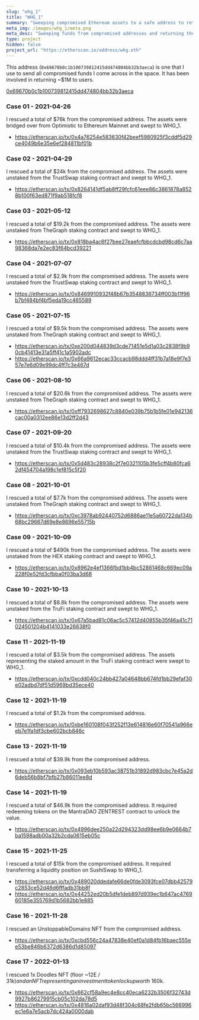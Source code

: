 ```yaml
---
slug: "whg_1"
title: "WHG_1"
summary: "Sweeping compromised Ethereum assets to a safe address to return to users."
meta_img: /images/whg_1/meta.png
meta_desc: "Sweeping funds from compromised addresses and returning them!"
type: project
hidden: false
project_url: "https://etherscan.io/address/whg.eth"
---
```


This address (`0x69670b0c1b100739812415dd474804bb32b3aeca`) is one that I use to send all compromised funds I come across in the space. It has been involved in returning ~$1M to users.

[0x69670b0c1b100739812415dd474804bb32b3aeca](https://etherscan.io/address/0x69670b0c1b100739812415dd474804bb32b3aeca)

### Case 01 - 2021-04-26

I rescued a total of $76k from the compromised address. The assets were bridged over from Optimistic to Ethereum Mainnet and swept to WHG_1.

* https://etherscan.io/tx/0x4a76254e583630f42beef5980925f3cddf5d29ce4049b6e35e6ef284811bf01b


### Case 02 - 2021-04-29

I rescued a total of $24k from the compromised address. The assets were unstaked from the TrustSwap staking contract and swept to WHG_1.

* https://etherscan.io/tx/0x8264141df5ab8ff29fcfc61eee86c3861878a8528b100f63ed871f9ab518fcf8

### Case 03 - 2021-05-12

I rescued a total of $19.2k from the compromised address. The assets were unstaked from TheGraph staking contract and swept to WHG_1.

* https://etherscan.io/tx/0x818ba4ac6f27bee27eaefcfbbcdcbd98cd6c7aa98368da7e2ec83f64bcd39221

### Case 04 - 2021-07-07

I rescued a total of $2.9k from the compromised address. The assets were unstaked from the TrustSwap staking contract and swept to WHG_1.

* https://etherscan.io/tx/0x8469910932f48b67b3548836734ff003b11f96b7bf484bf4bf5eda19cc465589

### Case 05 - 2021-07-15

I rescued a total of $9.5k from the compromised address. The assets were unstaked from TheGraph staking contract and swept to WHG_1.

* https://etherscan.io/tx/0xe200d044839d3cde71451e5d1a03c2838f9b90cb41413e31a5ff41c1a5902adc
* https://etherscan.io/tx/0x66a9612ecac33ccacb98ddd4ff31b7a18e9f7e357e7e6d09e99dc4ff7c3e467d

### Case 06 - 2021-08-10

I rescued a total of $20.6k from the compromised address. The assets were unstaked from TheGraph staking contract and swept to WHG_1.

* https://etherscan.io/tx/0xff7932698627c8840e039b75b1b5fe01e942136cac00a0312ee86e13d2ff2d43

### Case 07 - 2021-09-20

I rescued a total of $10.4k from the compromised address. The assets were unstaked from the TrustSwap staking contract and swept to WHG_1.

* https://etherscan.io/tx/0x5d483c28938c2f7e0321105b3fe5cff4b80fca62df454704a198c1ef815c5f20

### Case 08 - 2021-10-01

I rescued a total of $7.7k from the compromised address. The assets were unstaked from TheGraph staking contract and swept to WHG_1.

* https://etherscan.io/tx/0xc3978ab92440752d6886ae11e5a60722da134b68bc29667d69e8e8696e55715b

### Case 09 - 2021-10-09

I rescued a total of $490k from the compromised address. The assets were unstaked from the HEX staking contract and swept to WHG_1.

* https://etherscan.io/tx/0x8962e4ef1366fbd1bb4bc52861468c669ec09a228f0e52fd3cfbba0f03ba3d68

### Case 10 - 2021-10-13

I rescued a total of $8.8k from the compromised address. The assets were unstaked from the TruFi staking contract and swept to WHG_1.

* https://etherscan.io/tx/0x67a5bad81c06ac5c57412d40855b35f46a41c71024501204b4141033e26638f0

### Case 11 - 2021-11-19

I rescued a total of $3.5k from the compromised address. The assets representing the staked amount in the TruFi staking contract were swept to WHG_1.

* https://etherscan.io/tx/0xcdd040c24bb427a04648bb674fd1bb29efaf30e02adbd7df51d5969bd35ece40

### Case 12 - 2021-11-19

I rescued a total of $1.2k from the compromised address.

* https://etherscan.io/tx/0xbe160108f043f252f13e614816e60f70541a966eeb7e1fa1df3cbe602bcb846c

### Case 13 - 2021-11-19

I rescued a total of $39.9k from the compromised address. 

* https://etherscan.io/tx/0x093eb10b593ac38751b31892d983cbc7e45a2d6deb56b8bf7bfb27b86011ee8d

### Case 14 - 2021-11-19

I rescued a total of $46.9k from the compromised address. It required redeeming tokens on the MantraDAO ZENTREST contract to unlock the value.

* https://etherscan.io/tx/0x4996dee250a22d294323dd98ee6b9e0664b7ba1598adb00a32b2cda0615eb05c

### Case 15 - 2021-11-25

I rescued a total of $15k from the compromised address. It required transferring a liquidity position on SushiSwap to WHG_1.

* https://etherscan.io/tx/0x489020ddedafe66de0fde3093fce07dbb42579c2853ce52d48d6fffadb31bb8f
* https://etherscan.io/tx/0x44252ed20b5dfe1deb897d939ec1b647ac476960185e355769d1b5682bb1e885

### Case 16 - 2021-11-28

I rescued an UnstoppableDomains NFT from the compromised address.

* https://etherscan.io/tx/0xcbd556c24a47838e40ef0a1d84fb16baec555ee53be846b6372d6386d1d85097

### Case 17 - 2022-01-13

I rescued 1x Doodles NFT (floor ~12E / $31k) and an NFT representing an investment token lockup worth ~$160k.

* https://etherscan.io/tx/0x662cf58a9ec4e8cc40eca6232b3506f32743d9927b86279915cb05c102da78d5
* https://etherscan.io/tx/0x4816a02daf93d48f304c68fe2fdb65bc566996ec1e6a7e5acb7dc424a0000dab